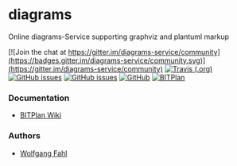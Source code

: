 # diagrams
Online diagrams-Service supporting graphviz and plantuml markup

[![Join the chat at https://gitter.im/diagrams-service/community](https://badges.gitter.im/diagrams-service/community.svg)](https://gitter.im/diagrams-service/community)
[![Travis (.org)](https://img.shields.io/travis/BITPlan/diagrams.svg)](https://travis-ci.org/BITPlan/diagrams)
[![GitHub issues](https://img.shields.io/github/issues/BITPlan/diagrams.svg)](https://github.com/BITPlan/diagrams/issues)
[![GitHub issues](https://img.shields.io/github/issues-closed/BITPlan/diagrams.svg)](https://github.com/BITPlan/diagrams/issues/?q=is%3Aissue+is%3Aclosed)
[![GitHub](https://img.shields.io/github/license/BITPlan/diagrams.svg)](https://www.apache.org/licenses/LICENSE-2.0)
[![BITPlan](http://wiki.bitplan.com/images/wiki/thumb/3/38/BITPlanLogoFontLessTransparent.png/198px-BITPlanLogoFontLessTransparent.png)](http://www.bitplan.com)

### Documentation
* [BITPlan Wiki](http://wiki.bitplan.com/index.php/Diagrams)

### Authors
* [Wolfgang Fahl](http://www.bitplan.com/Wolfgang_Fahl)
